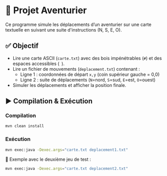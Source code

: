 # 🧭 Projet Aventurier

Ce programme simule les déplacements d’un aventurier sur une carte textuelle en suivant une suite d'instructions (N, S, E, O).

## ✅ Objectif

- Lire une carte ASCII (`carte.txt`) avec des bois impénétrables (`#`) et des espaces accessibles (` `).
- Lire un fichier de mouvements (`deplacement.txt`) contenant :
  - Ligne 1 : coordonnées de départ `x,y` (coin supérieur gauche = 0,0)
  - Ligne 2 : suite de déplacements (`N`=nord, `S`=sud, `E`=est, `O`=ouest)
- Simuler les déplacements et afficher la position finale.



## ▶️ Compilation & Exécution

### Compilation
```bash
mvn clean install
```

### Exécution
```bash
mvn exec:java -Dexec.args="carte.txt deplacement1.txt"
```

🔁 Exemple avec le deuxième jeu de test :
```bash
mvn exec:java -Dexec.args="carte.txt deplacement2.txt"



